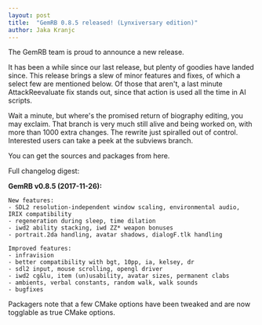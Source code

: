 ```yaml
---
layout: post
title:  "GemRB 0.8.5 released! (Lynxiversary edition)"
author: Jaka Kranjc
---
```


The GemRB team is proud to announce a new release.

It has been a while since our last release, but plenty of goodies have landed since. 
This release brings a slew of minor features and fixes, of which a select few are mentioned below.
Of those that aren't, a last minute AttackReevaluate fix stands out, since that action is used all
the time in AI scripts.

Wait a minute, but where's the promised return of biography editing, you may exclaim. That branch
is very much still alive and being worked on, with more than 1000 extra changes. The rewrite just
spiralled out of control. Interested users can take a peek at the subviews branch.

You can get the sources and packages from here.

Full changelog digest:

**GemRB v0.8.5 (2017-11-26):**
    
    New features:
    - SDL2 resolution-independent window scaling, environmental audio, IRIX compatibility
    - regeneration during sleep, time dilation
    - iwd2 ability stacking, iwd ZZ* weapon bonuses
    - portrait.2da handling, avatar shadows, dialogF.tlk handling

    Improved features:
    - infravision
    - better compatibility with bgt, 10pp, ia, kelsey, dr
    - sdl2 input, mouse scrolling, opengl driver
    - iwd2 cg&lu, item (un)usability, avatar sizes, permanent clabs
    - ambients, verbal constants, random walk, walk sounds
    - bugfixes

Packagers note that a few CMake options have been tweaked and are now togglable as true CMake options.

